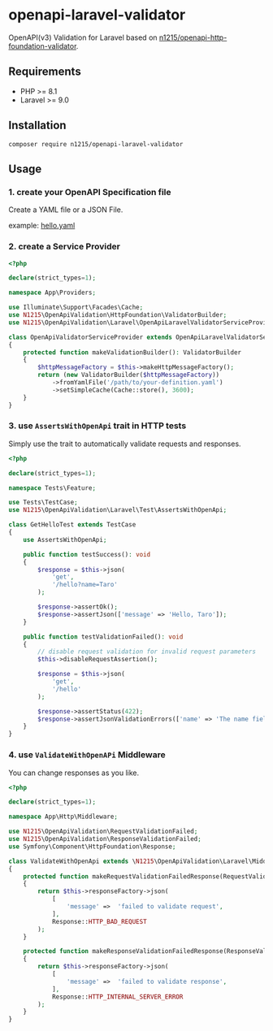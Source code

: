 # openapi-laravel-validator
OpenAPI(v3) Validation for Laravel based on [n1215/openapi-http-foundation-validator](https://github.com/n1215/openapi-http-foundation-validator).

## Requirements
- PHP >= 8.1
- Laravel >= 9.0

## Installation

```shell
composer require n1215/openapi-laravel-validator
```

## Usage

### 1. create your OpenAPI Specification file
Create a YAML file or a JSON File.

example: [hello.yaml](./resource/hello.yaml)


### 2. create a Service Provider

```php
<?php

declare(strict_types=1);

namespace App\Providers;

use Illuminate\Support\Facades\Cache;
use N1215\OpenApiValidation\HttpFoundation\ValidatorBuilder;
use N1215\OpenApiValidation\Laravel\OpenApiLaravelValidatorServiceProvider;

class OpenApiValidatorServiceProvider extends OpenApiLaravelValidatorServiceProvider
{
    protected function makeValidationBuilder(): ValidatorBuilder
    {
        $httpMessageFactory = $this->makeHttpMessageFactory();
        return (new ValidatorBuilder($httpMessageFactory))
            ->fromYamlFile('/path/to/your-definition.yaml')
            ->setSimpleCache(Cache::store(), 3600);
    }
}
```

### 3. use `AssertsWithOpenApi` trait in HTTP tests
Simply use the trait to automatically validate requests and responses.

```php
<?php

declare(strict_types=1);

namespace Tests\Feature;

use Tests\TestCase;
use N1215\OpenApiValidation\Laravel\Test\AssertsWithOpenApi;

class GetHelloTest extends TestCase
{
    use AssertsWithOpenApi;

    public function testSuccess(): void
    {
        $response = $this->json(
            'get',
            '/hello?name=Taro'
        );

        $response->assertOk();
        $response->assertJson(['message' => 'Hello, Taro']);
    }

    public function testValidationFailed(): void
    {
        // disable request validation for invalid request parameters
        $this->disableRequestAssertion();

        $response = $this->json(
            'get',
            '/hello'
        );

        $response->assertStatus(422);
        $response->assertJsonValidationErrors(['name' => 'The name field is required']);
    }
}
```

### 4. use `ValidateWithOpenAPi` Middleware

You can change responses as you like.

```php
<?php

declare(strict_types=1);

namespace App\Http\Middleware;

use N1215\OpenApiValidation\RequestValidationFailed;
use N1215\OpenApiValidation\ResponseValidationFailed;
use Symfony\Component\HttpFoundation\Response;

class ValidateWithOpenApi extends \N1215\OpenApiValidation\Laravel\Middleware\ValidateWithOpenApi
{
    protected function makeRequestValidationFailedResponse(RequestValidationFailed $e): Response
    {
        return $this->responseFactory->json(
            [
                'message' =>  'failed to validate request',
            ],
            Response::HTTP_BAD_REQUEST
        );
    }

    protected function makeResponseValidationFailedResponse(ResponseValidationFailed $e): Response
    {
        return $this->responseFactory->json(
            [
                'message' =>  'failed to validate response',
            ],
            Response::HTTP_INTERNAL_SERVER_ERROR
        );
    }
}
```
